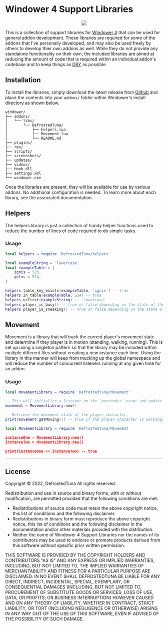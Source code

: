 # Windower 4 Support Libraries

<p align="center">
  <a href="https://github.com/DefrostedTuna/ffxi-windower-4-support-libraries/releases">
    <img src="https://img.shields.io/github/v/release/DefrostedTuna/ffxi-windower-4-support-libraries?label=Stable&sort=semver&logo=github&style=flat-square">
  </a>
</p>

This is a collection of support libraries for [Windower 4](https://www.windower.net/) that can be used for general addon development. These libraries are required for some of the addons that I've personally developed, and may also be used freely by others to develop thier own addons as well. While they do not provide any standalone functionality on their own, the included libraries are aimed at reducing the amount of code that is required within an individual addon's codebase and to keep things as [DRY](https://en.wikipedia.org/wiki/Don%27t_repeat_yourself) as possible.

## Installation

To install the libraries, simply download the latest release from [Github](https://github.com/DefrostedTuna/ffxi-windower-4-support-libraries/releases) and place the contents into your `addons/` folder within Windower's install directory as shown below.

```
windower/
├── addons/
│   └── libs/
│       └── DefrostedTuna/
│           ├── helpers.lua
│           ├── Movement.lua
│           └── README.md
├── plugins/
├── res/
├── scripts/
├── screenshots/
├── updates/
├── videos/
├── Hook.dll
├── settings.xml
└── windower.exe
```

Once the libraries are present, they will be available for use by various addons. No additional configuration is needed. To learn more about each library, see the associated documentation.

## Helpers

The helpers library is just a collection of handy helper functions used to reduce the number of lines of code required to do simple tasks.

### Usage

```lua
local helpers = require 'DefrostedTuna/helpers'

local exampleString = 'lowercase'
local exampleTable = {
    ignis = 523,
    gelus = 524,
}

helpers.table_key_exists(exampleTable, 'ignis') -- true
helpers.in_table(exampleTable, 524) -- true
helpers.ucfirst(exampleString) -- 'Lowercase'
helpers.player_is_busy() -- true or false depending on the state of the player character
helpers.player_is_sneaking() -- true or false depending on the state of the player character
```

## Movement

Movement is a library that will track the current player's movement state and determine if they player is in motion (standing, walking, running). This is set up using a singleton pattern so that the library may be included within multiple different files without creating a new instance each time. Using the library in this manner will keep from mucking up the global namespace and will reduce the number of concurrent listeners running at any given time for an addon.

### Usage

```lua
local MovementLibrary = require 'DefrostedTuna/Movement'

-- This will initialize a listener on the `prerender` event and update the player character's movement state accordingly.
movement = MovementLibrary:new()

-- Retrieve the movement state of the player character.
print(movement:getMoving()) -- true if the player character is walking/running, false if they are standing still.
```

```lua
local MovementLibrary = require 'DefrostedTuna/Movement

instanceOne = MovementLibrary:new()
instanceTwo = MovementLibrary:new()

print(instanceOne == instanceTwo) -- true
```

---

## License

Copyright © 2022, DefrostedTuna
All rights reserved.

Redistribution and use in source and binary forms, with or without modification, are permitted provided that the following conditions are met:

* Redistributions of source code must retain the above copyright notice, this list of conditions and the following disclaimer.
* Redistributions in binary form must reproduce the above copyright notice, this list of conditions and the following disclaimer in the documentation and/or other materials provided with the distribution.
* Neither the name of Windower 4 Support Libraries nor the names of its contributors may be used to endorse or promote products derived from this software without specific prior written permission.

THIS SOFTWARE IS PROVIDED BY THE COPYRIGHT HOLDERS AND CONTRIBUTORS "AS IS" AND ANY EXPRESS OR IMPLIED WARRANTIES, INCLUDING, BUT NOT LIMITED TO, THE IMPLIED WARRANTIES OF MERCHANTABILITY AND FITNESS FOR A PARTICULAR PURPOSE ARE DISCLAIMED. IN NO EVENT SHALL DEFROSTEDTUNA BE LIABLE FOR ANY DIRECT, INDIRECT, INCIDENTAL, SPECIAL, EXEMPLARY, OR CONSEQUENTIAL DAMAGES (INCLUDING, BUT NOT LIMITED TO, PROCUREMENT OF SUBSTITUTE GOODS OR SERVICES; LOSS OF USE, DATA, OR PROFITS; OR BUSINESS INTERRUPTION) HOWEVER CAUSED AND ON ANY THEORY OF LIABILITY, WHETHER IN CONTRACT, STRICT LIABILITY, OR TORT (INCLUDING NEGLIGENCE OR OTHERWISE) ARISING IN ANY WAY OUT OF THE USE OF THIS SOFTWARE, EVEN IF ADVISED OF THE POSSIBILITY OF SUCH DAMAGE.